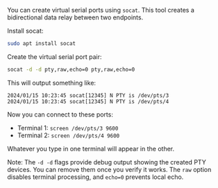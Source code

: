 You can create virtual serial ports using `socat`. This tool creates a bidirectional data relay between two endpoints.

Install socat:
```bash
sudo apt install socat
```

Create the virtual serial port pair:
```bash
socat -d -d pty,raw,echo=0 pty,raw,echo=0
```

This will output something like:
```
2024/01/15 10:23:45 socat[12345] N PTY is /dev/pts/3
2024/01/15 10:23:45 socat[12345] N PTY is /dev/pts/4
```

Now you can connect to these ports:
- Terminal 1: `screen /dev/pts/3 9600`
- Terminal 2: `screen /dev/pts/4 9600`

Whatever you type in one terminal will appear in the other.

Note: The `-d -d` flags provide debug output showing the created PTY devices. You can remove them once you verify it works. The `raw` option disables terminal processing, and `echo=0` prevents local echo.
